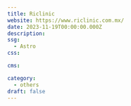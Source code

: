 ```yaml
---
title: Riclinic
website: https://www.riclinic.com.mx/
date: 2023-11-19T00:00:00.000Z
description:
ssg:
  - Astro
css:

cms:

category:
  - others
draft: false
---
```

